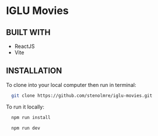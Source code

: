 # IGLU Movies

## BUILT WITH
* ReactJS
* Vite

## INSTALLATION
To clone into your local computer then run in terminal:
```sh
  git clone https://github.com/stenolmre/iglu-movies.git
```

To run it locally:
```sh
  npm run install
```
```sh
  npm run dev
```
